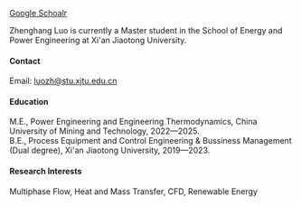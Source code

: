 

[Google Schoalr](https://scholar.google.com/citations?user=DkXY85cAAAAJ&hl=en)

Zhenghang Luo is currently a Master student in the School of Energy and Power Engineering at Xi'an Jiaotong University.

#### Contact

Email: luozh@stu.xjtu.edu.cn

#### Education
M.E., Power Engineering and Engineering Thermodynamics, China University of Mining and Technology, 2022—2025.\
B.E., Process Equipment and Control Engineering & Bussiness Management (Dual degree), Xi'an Jiaotong University, 2019—2023.

#### Research Interests
Multiphase Flow, Heat and Mass Transfer, CFD, Renewable Energy

